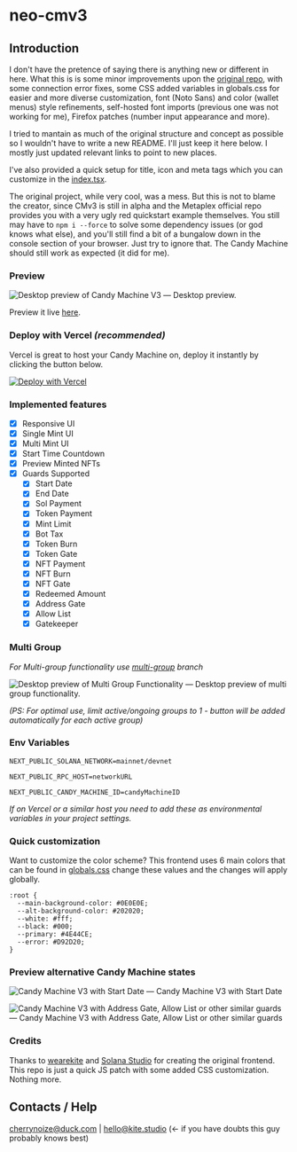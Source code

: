 # neo-cmv3
## Introduction

I don't have the pretence of saying there is anything new or different in here. What this is is some minor improvements upon the [original repo](https://github.com/wearekite/candy-machine-v3-ui), with some connection error fixes, some CSS added variables in globals.css for easier and more diverse customization, font (Noto Sans) and color (wallet menus) style refinements, self-hosted font imports (previous one was not working for me), Firefox patches (number input appearance and more).

I tried to mantain as much of the original structure and concept as possible so I wouldn't have to write a new README. I'll just keep it here below. I mostly just updated relevant links to point to new places.

I've also provided a quick setup for title, icon and meta tags which you can customize in the [index.tsx](/pages/index.tsx).

The original project, while very cool, was a mess. But this is not to blame the creator, since CMv3 is still in alpha and the Metaplex official repo provides you with a very ugly red quickstart example themselves. You still may have to `npm i --force` to solve some dependency issues (or god knows what else), and you'll still find a bit of a bungalow down in the console section of your browser. Just try to ignore that. The Candy Machine should still work as expected (it did for me).

### Preview
![Desktop preview of Candy Machine V3](https://cdn.discordapp.com/attachments/1039648022516215919/1072170298398474250/cmv3.png)
— Desktop preview.

Preview it live [here](https://neo-cmv3.vercel.app/).

### Deploy with Vercel *(recommended)*
Vercel is great to host your Candy Machine on, deploy it instantly by clicking the button below.

[![Deploy with Vercel](https://vercel.com/button)](https://vercel.com/new/clone?repository-url=https%3A%2F%2Fgithub.com%2Fcherri-labs%2Fneo-cmv3&env=NEXT_PUBLIC_SOLANA_NETWORK,NEXT_PUBLIC_RPC_HOST,NEXT_PUBLIC_CANDY_MACHINE_ID&project-name=neo-cmv3&repository-name=neo-cmv3)

### Implemented features
- [x] Responsive UI
- [x] Single Mint UI
- [x] Multi Mint UI
- [x] Start Time Countdown
- [x] Preview Minted NFTs
- [x] Guards Supported
  - [x] Start Date
  - [x] End Date
  - [x] Sol Payment
  - [x] Token Payment
  - [x] Mint Limit
  - [x] Bot Tax
  - [x] Token Burn
  - [x] Token Gate
  - [x] NFT Payment
  - [x] NFT Burn
  - [x] NFT Gate
  - [x] Redeemed Amount
  - [x] Address Gate
  - [x] Allow List
  - [x] Gatekeeper

### Multi Group 
*For Multi-group functionality use [multi-group](/tree/multi-group) branch*

![Desktop preview of Multi Group Functionality](https://media.discordapp.net/attachments/621055440268165121/1080220611982401598/Mint_Groups.png)
— Desktop preview of multi group functionality.

*(PS: For optimal use, limit active/ongoing groups to 1 - button will be added automatically for each active group)*

### Env Variables
```
NEXT_PUBLIC_SOLANA_NETWORK=mainnet/devnet
```
```
NEXT_PUBLIC_RPC_HOST=networkURL
```
```
NEXT_PUBLIC_CANDY_MACHINE_ID=candyMachineID
```
*If on Vercel or a similar host you need to add these as environmental variables in your project settings.*

### Quick customization
Want to customize the color scheme? This frontend uses 6 main colors that can be found in [globals.css](/styles/globals.css) change these values and the changes will apply globally.
```
:root {
  --main-background-color: #0E0E0E;
  --alt-background-color: #202020;
  --white: #fff;
  --black: #000;
  --primary: #4E44CE;
  --error: #D92D20;
}
```

### Preview alternative Candy Machine states
![Candy Machine V3 with Start Date](https://media.discordapp.net/attachments/1039648022516215919/1072171560288399440/startdatecmv3.png)
— Candy Machine V3 with Start Date

![Candy Machine V3 with Address Gate, Allow List or other similar guards](https://cdn.discordapp.com/attachments/1039648022516215919/1072171559520833656/privatecmv3.png)
— Candy Machine V3 with Address Gate, Allow List or other similar guards

### Credits
Thanks to [wearekite](https://github.com/wearekite/candy-machine-v3-ui) and [Solana Studio](https://github.com/Solana-Studio) for creating the original frontend. This repo is just a quick JS patch with some added CSS customization. Nothing more.

## Contacts / Help
[cherrynoize@duck.com](mailto:cherrynoize@duck.com) | [hello@kite.studio](mailto:hello@kite.studio) (<- if you have doubts this guy probably knows best)
